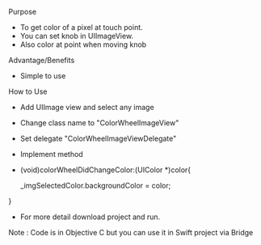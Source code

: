 
Purpose

- To get color of a pixel at touch point. 
- You can set knob in UIImageView.
- Also color at point when moving knob

Advantage/Benefits
- Simple to use

How to Use

- Add UIImage view and select any image
- Change class name to "ColorWheelImageView"
- Set delegate "ColorWheelImageViewDelegate"
- Implement method


- (void)colorWheelDidChangeColor:(UIColor *)color{
    
    _imgSelectedColor.backgroundColor = color;

}


- For more detail download project and run.

Note : Code is in Objective C but you can use it in Swift project via Bridge


